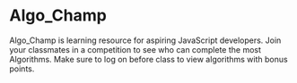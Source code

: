 # Algo_Champ


Algo_Champ is learning resource for aspiring JavaScript developers.  Join your classmates in a competition to see who can complete the most Algorithms. Make sure to log on before class to view algorithms with bonus points. 